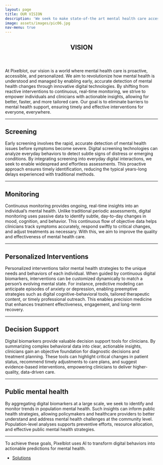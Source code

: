 ```yaml
---
layout: page
title: OUR VISION
description: 'We seek to make state-of-the art mental health care accessible to everyone, everywhere, all at once'
image: assets/images/pic06.jpg
nav-menu: true
---
```


<!-- Main -->
<div id="main" class="alt">

<!-- One -->
<section id="one">
	<div class="inner">
		<header class="major">
			<h1>VISION</h1>
		</header>

<!-- Content -->
<p>At Pixelblot, our vision is a world where mental health care is proactive, accessible, and personalized. We aim to revolutionize how mental health is understood and managed by enabling early, accurate detection of mental health changes through innovative digital technologies. By shifting from reactive interventions to continuous, real-time monitoring, we strive to empower individuals and clinicians with actionable insights, allowing for better, faster, and more tailored care. Our goal is to eliminate barriers to mental health support, ensuring timely and effective interventions for everyone, everywhere.</p>

<hr class="major" />

<h2 id="content">Screening</h2>
<p>Early screening involves the rapid, accurate detection of mental health issues before symptoms become severe. Digital screening technologies can analyze everyday behaviors to detect subtle signs of distress or emerging conditions. By integrating screening into everyday digital interactions, we seek to enable widespread and effortless assessments. This proactive approach ensures timely identification, reducing the typical years-long delays experienced with traditional methods.</p>

<hr class="major" />

<h2 id="content">Monitoring</h2>
<p>Continuous monitoring provides ongoing, real-time insights into an individual’s mental health. Unlike traditional periodic assessments, digital monitoring uses passive data to identify subtle, day-to-day changes in mood, cognition, and behavior. This continuous flow of objective data helps clinicians track symptoms accurately, respond swiftly to critical changes, and adjust treatments as necessary. With this, we aim to improve the quality and effectiveness of mental health care.</p>

<hr class="major" />

<h2 id="content">Personalized Interventions</h2>
<p>Personalized interventions tailor mental health strategies to the unique needs and behaviors of each individual. When guided by continuous digital biomarkers, interventions can be customized dynamically to match a person’s evolving mental state. For instance, predictive modeling can anticipate episodes of anxiety or depression, enabling preemptive strategies such as digital cognitive-behavioral tools, tailored therapeutic content, or timely professional outreach. This enables precision medicine that enhances treatment effectiveness, engagement, and long-term recovery.</p>

<hr class="major" />

<h2 id="content">Decision Support</h2>
<p>Digital biomarkers provide valuable decision support tools for clinicians. By summarizing complex behavioral data into clear, actionable insights, clinicians gain an objective foundation for diagnostic decisions and treatment planning. These tools can highlight critical changes in patient status, recommend timely adjustments to care plans, and suggest evidence-based interventions, empowering clinicians to deliver higher-quality, data-driven care.</p>

<hr class="major" />

<h2 id="content">Public mental health</h2>
<p>By aggregating digital biomarkers at a large scale, we seek to identify and monitor trends in population mental health. Such insights can inform public health strategies, allowing policymakers and healthcare providers to better understand and address mental health challenges at the community level. Population-level analyses supports preventive efforts, resource allocation, and effective public mental health strategies.</p>

<hr class="major" />
<p> To achieve these goals, Pixelblot uses AI to transform digital behaviors into actionable predictions for mental health.</p>
<ul class="actions">
	<li><a href="3_technology.html" class="button">Solutions</a></li>
</ul>

</div>
